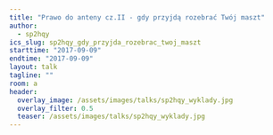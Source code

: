 ```yaml
---
title: "Prawo do anteny cz.II - gdy przyjdą rozebrać Twój maszt"
author: 
  - sp2hqy
ics_slug: sp2hqy_gdy_przyjda_rozebrac_twoj_maszt
starttime: "2017-09-09"
endtime: "2017-09-09"
layout: talk
tagline: ""
room: a
header:
  overlay_image: /assets/images/talks/sp2hqy_wyklady.jpg
  overlay_filter: 0.5
  teaser: /assets/images/talks/sp2hqy_wyklady.jpg
---
```

